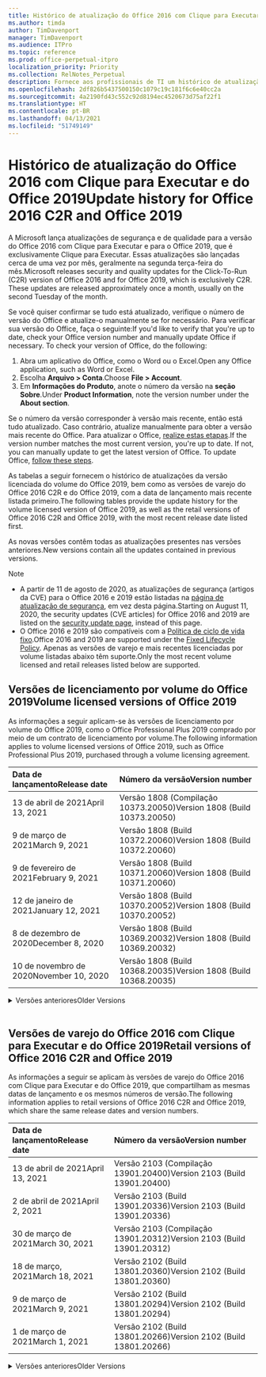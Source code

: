 ```yaml
---
title: Histórico de atualização do Office 2016 com Clique para Executar e do Office 2019
ms.author: timda
author: TimDavenport
manager: TimDavenport
ms.audience: ITPro
ms.topic: reference
ms.prod: office-perpetual-itpro
localization_priority: Priority
ms.collection: RelNotes_Perpetual
description: Fornece aos profissionais de TI um histórico de atualização para versões perpétuas do Office 2016 e 2019 com Clique para Executar
ms.openlocfilehash: 2df826b5437500150c1079c19c181f6c6e40cc2a
ms.sourcegitcommit: 4a2190fd43c552c92d8194ec4520673d75af22f1
ms.translationtype: HT
ms.contentlocale: pt-BR
ms.lasthandoff: 04/13/2021
ms.locfileid: "51749149"
---
```

# <a name="update-history-for-office-2016-c2r-and-office-2019"></a><span data-ttu-id="1e07a-103">Histórico de atualização do Office 2016 com Clique para Executar e do Office 2019</span><span class="sxs-lookup"><span data-stu-id="1e07a-103">Update history for Office 2016 C2R and Office 2019</span></span>

<span data-ttu-id="1e07a-p101">A Microsoft lança atualizações de segurança e de qualidade para a versão do Office 2016 com Clique para Executar e para o Office 2019, que é exclusivamente Clique para Executar. Essas atualizações são lançadas cerca de uma vez por mês, geralmente na segunda terça-feira do mês.</span><span class="sxs-lookup"><span data-stu-id="1e07a-p101">Microsoft releases security and quality updates for the Click-To-Run (C2R) version of Office 2016 and for Office 2019, which is exclusively C2R. These updates are released approximately once a month, usually on the second Tuesday of the month.</span></span>

<span data-ttu-id="1e07a-p102">Se você quiser confirmar se tudo está atualizado, verifique o número de versão do Office e atualize-o manualmente se for necessário. Para verificar sua versão do Office, faça o seguinte:</span><span class="sxs-lookup"><span data-stu-id="1e07a-p102">If you'd like to verify that you're up to date, check your Office version number and manually update Office if necessary. To check your version of Office, do the following:</span></span>

  1.    <span data-ttu-id="1e07a-108">Abra um aplicativo do Office, como o Word ou o Excel.</span><span class="sxs-lookup"><span data-stu-id="1e07a-108">Open any Office application, such as Word or Excel.</span></span>
  2.    <span data-ttu-id="1e07a-109">Escolha **Arquivo > Conta**.</span><span class="sxs-lookup"><span data-stu-id="1e07a-109">Choose **File > Account**.</span></span>
  3.    <span data-ttu-id="1e07a-110">Em **Informações do Produto**, anote o número da versão na **seção Sobre**.</span><span class="sxs-lookup"><span data-stu-id="1e07a-110">Under **Product Information**, note the version number under the **About section**.</span></span>

<span data-ttu-id="1e07a-p103">Se o número da versão corresponder à versão mais recente, então está tudo atualizado. Caso contrário, atualize manualmente para obter a versão mais recente do Office. Para atualizar o Office, [realize estas etapas](https://support.office.com/article/2ab296f3-7f03-43a2-8e50-46de917611c5).</span><span class="sxs-lookup"><span data-stu-id="1e07a-p103">If the version number matches the most current version, you're up to date. If not, you can manually update to get the latest version of Office. To update Office, [follow these steps](https://support.office.com/article/2ab296f3-7f03-43a2-8e50-46de917611c5).</span></span>


<span data-ttu-id="1e07a-114">As tabelas a seguir fornecem o histórico de atualizações da versão licenciada do volume do Office 2019, bem como as versões de varejo do Office 2016 C2R e do Office 2019, com a data de lançamento mais recente listada primeiro.</span><span class="sxs-lookup"><span data-stu-id="1e07a-114">The following tables provide the update history for the volume licensed version of Office 2019, as well as the retail versions of Office 2016 C2R and Office 2019, with the most recent release date listed first.</span></span>

<span data-ttu-id="1e07a-115">As novas versões contêm todas as atualizações presentes nas versões anteriores.</span><span class="sxs-lookup"><span data-stu-id="1e07a-115">New versions contain all the updates contained in previous versions.</span></span>


 > [!NOTE]
> - <span data-ttu-id="1e07a-116">A partir de 11 de agosto de 2020, as atualizações de segurança (artigos da CVE) para o Office 2016 e 2019 estão listadas na [página de atualização de segurança](./microsoft365-apps-security-updates.md), em vez desta página.</span><span class="sxs-lookup"><span data-stu-id="1e07a-116">Starting on August 11, 2020, the security updates (CVE articles) for Office 2016 and 2019 are listed on the [security update page](./microsoft365-apps-security-updates.md), instead of this page.</span></span> 
> - <span data-ttu-id="1e07a-117">O Office 2016 e 2019 são compatíveis com a [Política de ciclo de vida fixo](/lifecycle/policies/fixed).</span><span class="sxs-lookup"><span data-stu-id="1e07a-117">Office 2016 and 2019 are supported under the [Fixed Lifecycle Policy](/lifecycle/policies/fixed).</span></span> <span data-ttu-id="1e07a-118">Apenas as versões de varejo e mais recentes licenciadas por volume listadas abaixo têm suporte.</span><span class="sxs-lookup"><span data-stu-id="1e07a-118">Only the most recent volume licensed and retail releases listed below are supported.</span></span>


## <a name="volume-licensed-versions-of-office-2019"></a><span data-ttu-id="1e07a-119">Versões de licenciamento por volume do Office 2019</span><span class="sxs-lookup"><span data-stu-id="1e07a-119">Volume licensed versions of Office 2019</span></span>
<span data-ttu-id="1e07a-120">As informações a seguir aplicam-se às versões de licenciamento por volume do Office 2019, como o Office Professional Plus 2019 comprado por meio de um contrato de licenciamento por volume.</span><span class="sxs-lookup"><span data-stu-id="1e07a-120">The following information applies to volume licensed versions of Office 2019, such as Office Professional Plus 2019, purchased through a volume licensing agreement.</span></span>

[//]: # (NÃO REMOVA O INÍCIO DA TABELA VL)


|<span data-ttu-id="1e07a-122">**Data de lançamento**</span><span class="sxs-lookup"><span data-stu-id="1e07a-122">**Release date**</span></span>|<span data-ttu-id="1e07a-123">**Número da versão**</span><span class="sxs-lookup"><span data-stu-id="1e07a-123">**Version number**</span></span>|
|:-----|:-----|
|<span data-ttu-id="1e07a-124">13 de abril de 2021</span><span class="sxs-lookup"><span data-stu-id="1e07a-124">April 13, 2021</span></span>|<span data-ttu-id="1e07a-125">Versão 1808 (Compilação 10373.20050)</span><span class="sxs-lookup"><span data-stu-id="1e07a-125">Version 1808 (Build 10373.20050)</span></span>|
|<span data-ttu-id="1e07a-126">9 de março de 2021</span><span class="sxs-lookup"><span data-stu-id="1e07a-126">March 9, 2021</span></span>|<span data-ttu-id="1e07a-127">Versão 1808 (Build 10372.20060)</span><span class="sxs-lookup"><span data-stu-id="1e07a-127">Version 1808 (Build 10372.20060)</span></span>|
|<span data-ttu-id="1e07a-128">9 de fevereiro de 2021</span><span class="sxs-lookup"><span data-stu-id="1e07a-128">February 9, 2021</span></span>|<span data-ttu-id="1e07a-129">Versão 1808 (Build 10371.20060)</span><span class="sxs-lookup"><span data-stu-id="1e07a-129">Version 1808 (Build 10371.20060)</span></span>|
|<span data-ttu-id="1e07a-130">12 de janeiro de 2021</span><span class="sxs-lookup"><span data-stu-id="1e07a-130">January 12, 2021</span></span>|<span data-ttu-id="1e07a-131">Versão 1808 (Build 10370.20052)</span><span class="sxs-lookup"><span data-stu-id="1e07a-131">Version 1808 (Build 10370.20052)</span></span>|
|<span data-ttu-id="1e07a-132">8 de dezembro de 2020</span><span class="sxs-lookup"><span data-stu-id="1e07a-132">December 8, 2020</span></span>|<span data-ttu-id="1e07a-133">Versão 1808 (Build 10369.20032)</span><span class="sxs-lookup"><span data-stu-id="1e07a-133">Version 1808 (Build 10369.20032)</span></span>|
|<span data-ttu-id="1e07a-134">10 de novembro de 2020</span><span class="sxs-lookup"><span data-stu-id="1e07a-134">November 10, 2020</span></span>|<span data-ttu-id="1e07a-135">Versão 1808 (Build 10368.20035)</span><span class="sxs-lookup"><span data-stu-id="1e07a-135">Version 1808 (Build 10368.20035)</span></span>|


[//]: # (NÃO REMOVA O FINAL DA TABELA VL)

<details>
<summary><span data-ttu-id="1e07a-137">Versões anteriores</span><span class="sxs-lookup"><span data-stu-id="1e07a-137">Older Versions</span></span></summary>
 

[//]: # (NÃO REMOVA O INÍCIO DA ANTIGA TABELA VL)


|<span data-ttu-id="1e07a-139">**Data de lançamento**</span><span class="sxs-lookup"><span data-stu-id="1e07a-139">**Release date**</span></span>|<span data-ttu-id="1e07a-140">**Número da versão**</span><span class="sxs-lookup"><span data-stu-id="1e07a-140">**Version number**</span></span>|
|:-----|:-----|
|<span data-ttu-id="1e07a-141">13 de outubro de 2020</span><span class="sxs-lookup"><span data-stu-id="1e07a-141">October 13, 2020</span></span>|<span data-ttu-id="1e07a-142">Versão 1808 (Build 10367.20048)</span><span class="sxs-lookup"><span data-stu-id="1e07a-142">Version 1808 (Build 10367.20048)</span></span>|
|<span data-ttu-id="1e07a-143">8 de setembro de 2020</span><span class="sxs-lookup"><span data-stu-id="1e07a-143">September 8, 2020</span></span>|<span data-ttu-id="1e07a-144">Versão 1808 (build 10366.20016)</span><span class="sxs-lookup"><span data-stu-id="1e07a-144">Version 1808 (Build 10366.20016)</span></span>|
|<span data-ttu-id="1e07a-145">11 de agosto de 2020</span><span class="sxs-lookup"><span data-stu-id="1e07a-145">August 11, 2020</span></span>|<span data-ttu-id="1e07a-146">Versão 1808 (Compilação 10364.20059)</span><span class="sxs-lookup"><span data-stu-id="1e07a-146">Version 1808 (Build 10364.20059)</span></span>|
|<span data-ttu-id="1e07a-147">14 de julho de 2020</span><span class="sxs-lookup"><span data-stu-id="1e07a-147">July 14, 2020</span></span>   |<span data-ttu-id="1e07a-148">Versão 1808 (Build 10363.20015)</span><span class="sxs-lookup"><span data-stu-id="1e07a-148">Version 1808 (Build 10363.20015)</span></span>  |
|<span data-ttu-id="1e07a-149">9 de junho de 2020</span><span class="sxs-lookup"><span data-stu-id="1e07a-149">June 9, 2020</span></span>   |<span data-ttu-id="1e07a-150">Versão 1808 (Compilação 10361.20002)</span><span class="sxs-lookup"><span data-stu-id="1e07a-150">Version 1808 (Build 10361.20002)</span></span>  |
|<span data-ttu-id="1e07a-151">12 de maio de 2020</span><span class="sxs-lookup"><span data-stu-id="1e07a-151">May 12, 2020</span></span>   |<span data-ttu-id="1e07a-152">Versão 1808 (Build 10359.20023)</span><span class="sxs-lookup"><span data-stu-id="1e07a-152">Version 1808 (Build 10359.20023)</span></span>  |
|<span data-ttu-id="1e07a-153">14 de abril de 2020</span><span class="sxs-lookup"><span data-stu-id="1e07a-153">April 14, 2020</span></span>   |<span data-ttu-id="1e07a-154">Versão 1808 (Build 10358.20061)</span><span class="sxs-lookup"><span data-stu-id="1e07a-154">Version 1808 (Build 10358.20061)</span></span>  |
|<span data-ttu-id="1e07a-155">10 de março de 2020</span><span class="sxs-lookup"><span data-stu-id="1e07a-155">March 10, 2020</span></span>   |<span data-ttu-id="1e07a-156">Versão 1808 (Build 10357.20081)</span><span class="sxs-lookup"><span data-stu-id="1e07a-156">Version 1808 (Build 10357.20081)</span></span>  |
|<span data-ttu-id="1e07a-157">11 de fevereiro de 2020</span><span class="sxs-lookup"><span data-stu-id="1e07a-157">February 11, 2020</span></span>   |<span data-ttu-id="1e07a-158">Versão 1808 (Build 10356.20006)</span><span class="sxs-lookup"><span data-stu-id="1e07a-158">Version 1808 (Build 10356.20006)</span></span>  |


[//]: # (NÃO REMOVA O FINAL DA ANTIGA TABELA VL)

</details>


<br/>

## <a name="retail-versions-of-office-2016-c2r-and-office-2019"></a><span data-ttu-id="1e07a-160">Versões de varejo do Office 2016 com Clique para Executar e do Office 2019</span><span class="sxs-lookup"><span data-stu-id="1e07a-160">Retail versions of Office 2016 C2R and Office 2019</span></span>
<span data-ttu-id="1e07a-161">As informações a seguir se aplicam às versões de varejo do Office 2016 com Clique para Executar e do Office 2019, que compartilham as mesmas datas de lançamento e os mesmos números de versão.</span><span class="sxs-lookup"><span data-stu-id="1e07a-161">The following information applies to retail versions of Office 2016 C2R and Office 2019, which share the same release dates and version numbers.</span></span>

[//]: # (NÃO REMOVA O INÍCIO DA TABELA DE VAREJO)


|<span data-ttu-id="1e07a-163">**Data de lançamento**</span><span class="sxs-lookup"><span data-stu-id="1e07a-163">**Release date**</span></span>|<span data-ttu-id="1e07a-164">**Número da versão**</span><span class="sxs-lookup"><span data-stu-id="1e07a-164">**Version number**</span></span>|
|:-----|:-----|
|<span data-ttu-id="1e07a-165">13 de abril de 2021</span><span class="sxs-lookup"><span data-stu-id="1e07a-165">April 13, 2021</span></span>|<span data-ttu-id="1e07a-166">Versão 2103 (Compilação 13901.20400)</span><span class="sxs-lookup"><span data-stu-id="1e07a-166">Version 2103 (Build 13901.20400)</span></span>|
|<span data-ttu-id="1e07a-167">2 de abril de 2021</span><span class="sxs-lookup"><span data-stu-id="1e07a-167">April 2, 2021</span></span>|<span data-ttu-id="1e07a-168">Versão 2103 (Build 13901.20336)</span><span class="sxs-lookup"><span data-stu-id="1e07a-168">Version 2103 (Build 13901.20336)</span></span>|
|<span data-ttu-id="1e07a-169">30 de março de 2021</span><span class="sxs-lookup"><span data-stu-id="1e07a-169">March 30, 2021</span></span>|<span data-ttu-id="1e07a-170">Versão 2103 (Compilação 13901.20312)</span><span class="sxs-lookup"><span data-stu-id="1e07a-170">Version 2103 (Build 13901.20312)</span></span>|
|<span data-ttu-id="1e07a-171">18 de março, 2021</span><span class="sxs-lookup"><span data-stu-id="1e07a-171">March 18, 2021</span></span>|<span data-ttu-id="1e07a-172">Versão 2102 (Build 13801.20360)</span><span class="sxs-lookup"><span data-stu-id="1e07a-172">Version 2102 (Build 13801.20360)</span></span>|
|<span data-ttu-id="1e07a-173">9 de março de 2021</span><span class="sxs-lookup"><span data-stu-id="1e07a-173">March 9, 2021</span></span>|<span data-ttu-id="1e07a-174">Versão 2102 (Build 13801.20294)</span><span class="sxs-lookup"><span data-stu-id="1e07a-174">Version 2102 (Build 13801.20294)</span></span>|
|<span data-ttu-id="1e07a-175">1 de março de 2021</span><span class="sxs-lookup"><span data-stu-id="1e07a-175">March 1, 2021</span></span>|<span data-ttu-id="1e07a-176">Versão 2102 (Build 13801.20266)</span><span class="sxs-lookup"><span data-stu-id="1e07a-176">Version 2102 (Build 13801.20266)</span></span>|


[//]: # (NÃO REMOVA O FINAL DA TABELA DE VAREJO)

<details>
<summary><span data-ttu-id="1e07a-178">Versões anteriores</span><span class="sxs-lookup"><span data-stu-id="1e07a-178">Older Versions</span></span></summary>
 

[//]: # (NÃO REMOVA O INÍCIO DA ANTIGA TABELA DE VAREJO)


|<span data-ttu-id="1e07a-180">**Data de lançamento**</span><span class="sxs-lookup"><span data-stu-id="1e07a-180">**Release date**</span></span>|<span data-ttu-id="1e07a-181">**Número da versão**</span><span class="sxs-lookup"><span data-stu-id="1e07a-181">**Version number**</span></span>|
|:-----|:-----|
|<span data-ttu-id="1e07a-182">16 de fevereiro de 2021</span><span class="sxs-lookup"><span data-stu-id="1e07a-182">February 16, 2021</span></span>|<span data-ttu-id="1e07a-183">Versão 2101 (Compilação 13628.20448)</span><span class="sxs-lookup"><span data-stu-id="1e07a-183">Version 2101 (Build 13628.20448)</span></span>|
|<span data-ttu-id="1e07a-184">9 de fevereiro de 2021</span><span class="sxs-lookup"><span data-stu-id="1e07a-184">February 9, 2021</span></span>|<span data-ttu-id="1e07a-185">Versão 2101 (Build 13628.20380)</span><span class="sxs-lookup"><span data-stu-id="1e07a-185">Version 2101 (Build 13628.20380)</span></span>|
|<span data-ttu-id="1e07a-186">26 de janeiro de 2021</span><span class="sxs-lookup"><span data-stu-id="1e07a-186">January 26, 2021</span></span>|<span data-ttu-id="1e07a-187">Versão 2101 (Build 13628.20274)</span><span class="sxs-lookup"><span data-stu-id="1e07a-187">Version 2101 (Build 13628.20274)</span></span>|
|<span data-ttu-id="1e07a-188">21 de janeiro de 2021</span><span class="sxs-lookup"><span data-stu-id="1e07a-188">January 21, 2021</span></span>|<span data-ttu-id="1e07a-189">Versão 2012 (Compilação 13530.20440)</span><span class="sxs-lookup"><span data-stu-id="1e07a-189">Version 2012 (Build 13530.20440)</span></span>|
|<span data-ttu-id="1e07a-190">12 de janeiro de 2021</span><span class="sxs-lookup"><span data-stu-id="1e07a-190">January 12, 2021</span></span>|<span data-ttu-id="1e07a-191">Versão 2012 (Build 13530.20376)</span><span class="sxs-lookup"><span data-stu-id="1e07a-191">Version 2012 (Build 13530.20376)</span></span>|
|<span data-ttu-id="1e07a-192">5 de janeiro de 2021</span><span class="sxs-lookup"><span data-stu-id="1e07a-192">January 5, 2021</span></span>|<span data-ttu-id="1e07a-193">Versão 2012 (Compilação 13530.20316)</span><span class="sxs-lookup"><span data-stu-id="1e07a-193">Version 2012 (Build 13530.20316)</span></span>|
|<span data-ttu-id="1e07a-194">21 de dezembro de 2020</span><span class="sxs-lookup"><span data-stu-id="1e07a-194">December 21, 2020</span></span>|<span data-ttu-id="1e07a-195">Version 2011 (Compilação 13426.20404)</span><span class="sxs-lookup"><span data-stu-id="1e07a-195">Version 2011 (Build 13426.20404)</span></span>|
|<span data-ttu-id="1e07a-196">8 de dezembro de 2020</span><span class="sxs-lookup"><span data-stu-id="1e07a-196">December 8, 2020</span></span>|<span data-ttu-id="1e07a-197">Versão 2011 (Build 13426.20332)</span><span class="sxs-lookup"><span data-stu-id="1e07a-197">Version 2011 (Build 13426.20332)</span></span>|
|<span data-ttu-id="1e07a-198">2 de dezembro de 2020</span><span class="sxs-lookup"><span data-stu-id="1e07a-198">December 2, 2020</span></span>|<span data-ttu-id="1e07a-199">Versão 2011 (Build 13426.20308)</span><span class="sxs-lookup"><span data-stu-id="1e07a-199">Version 2011 (Build 13426.20308)</span></span>|
|<span data-ttu-id="1e07a-200">30 de novembro de 2020</span><span class="sxs-lookup"><span data-stu-id="1e07a-200">November 30, 2020</span></span>|<span data-ttu-id="1e07a-201">Versão 2011 (Build 13426.20294)</span><span class="sxs-lookup"><span data-stu-id="1e07a-201">Version 2011 (Build 13426.20294)</span></span>|
|<span data-ttu-id="1e07a-202">23 de novembro de 2020</span><span class="sxs-lookup"><span data-stu-id="1e07a-202">November 23, 2020</span></span>|<span data-ttu-id="1e07a-203">Versão 2011 (Build 13426.20274)</span><span class="sxs-lookup"><span data-stu-id="1e07a-203">Version 2011 (Build 13426.20274)</span></span>|
|<span data-ttu-id="1e07a-204">17 de novembro de 2020</span><span class="sxs-lookup"><span data-stu-id="1e07a-204">November 17, 2020</span></span>|<span data-ttu-id="1e07a-205">Versão 2010 (Build 13328.20408)</span><span class="sxs-lookup"><span data-stu-id="1e07a-205">Version 2010 (Build 13328.20408)</span></span>|
|<span data-ttu-id="1e07a-206">10 de novembro de 2020</span><span class="sxs-lookup"><span data-stu-id="1e07a-206">November 10, 2020</span></span>|<span data-ttu-id="1e07a-207">Versão 2010 (Build 13328.20356)</span><span class="sxs-lookup"><span data-stu-id="1e07a-207">Version 2010 (Build 13328.20356)</span></span>|
|<span data-ttu-id="1e07a-208">27 de outubro de 2020</span><span class="sxs-lookup"><span data-stu-id="1e07a-208">October 27, 2020</span></span>|<span data-ttu-id="1e07a-209">Versão 2010 (Compilação 13328.20292)</span><span class="sxs-lookup"><span data-stu-id="1e07a-209">Version 2010 (Build 13328.20292)</span></span>|
|<span data-ttu-id="1e07a-210">21 de outubro de 2020</span><span class="sxs-lookup"><span data-stu-id="1e07a-210">October 21, 2020</span></span>|<span data-ttu-id="1e07a-211">Versão 2009 (Compilação 13231.20418)</span><span class="sxs-lookup"><span data-stu-id="1e07a-211">Version 2009 (Build 13231.20418)</span></span>|
|<span data-ttu-id="1e07a-212">13 de outubro de 2020</span><span class="sxs-lookup"><span data-stu-id="1e07a-212">October 13, 2020</span></span>|<span data-ttu-id="1e07a-213">Versão 2009 (Build 13231.20390)</span><span class="sxs-lookup"><span data-stu-id="1e07a-213">Version 2009 (Build 13231.20390)</span></span>|
|<span data-ttu-id="1e07a-214">8 de outubro de 2020</span><span class="sxs-lookup"><span data-stu-id="1e07a-214">October 8, 2020</span></span>|<span data-ttu-id="1e07a-215">Versão 2009 (Build 13231.20368)</span><span class="sxs-lookup"><span data-stu-id="1e07a-215">Version 2009 (Build 13231.20368)</span></span>|
|<span data-ttu-id="1e07a-216">28 de setembro de 2020</span><span class="sxs-lookup"><span data-stu-id="1e07a-216">September 28, 2020</span></span>|<span data-ttu-id="1e07a-217">Versão 2009 (Build 13231.20262)</span><span class="sxs-lookup"><span data-stu-id="1e07a-217">Version 2009 (Build 13231.20262)</span></span>|
|<span data-ttu-id="1e07a-218">22 de setembro de 2020</span><span class="sxs-lookup"><span data-stu-id="1e07a-218">September 22, 2020</span></span>|<span data-ttu-id="1e07a-219">Versão 2008 (Build 13127.20508)</span><span class="sxs-lookup"><span data-stu-id="1e07a-219">Version 2008 (Build 13127.20508)</span></span>|
|<span data-ttu-id="1e07a-220">9 de setembro de 2020</span><span class="sxs-lookup"><span data-stu-id="1e07a-220">September 9, 2020</span></span>|<span data-ttu-id="1e07a-221">Versão 2008 (Build 13127.20408)</span><span class="sxs-lookup"><span data-stu-id="1e07a-221">Version 2008 (Build 13127.20408)</span></span>|
|<span data-ttu-id="1e07a-222">31 de agosto de 2020</span><span class="sxs-lookup"><span data-stu-id="1e07a-222">August 31, 2020</span></span>|<span data-ttu-id="1e07a-223">Versão 2008 (Compilação 13127.20296)</span><span class="sxs-lookup"><span data-stu-id="1e07a-223">Version 2008 (Build 13127.20296)</span></span>|
|<span data-ttu-id="1e07a-224">25 de agosto de 2020</span><span class="sxs-lookup"><span data-stu-id="1e07a-224">August 25, 2020</span></span>|<span data-ttu-id="1e07a-225">Versão 2007 (Compilação 13029.20460)</span><span class="sxs-lookup"><span data-stu-id="1e07a-225">Version 2007 (Build 13029.20460)</span></span>|
|<span data-ttu-id="1e07a-226">11 de agosto de 2020</span><span class="sxs-lookup"><span data-stu-id="1e07a-226">August 11, 2020</span></span>|<span data-ttu-id="1e07a-227">Versão 2007 (Compilação 13029.20344)</span><span class="sxs-lookup"><span data-stu-id="1e07a-227">Version 2007 (Build 13029.20344)</span></span>|
|<span data-ttu-id="1e07a-228">30 de julho de 2020</span><span class="sxs-lookup"><span data-stu-id="1e07a-228">July 30, 2020</span></span>|<span data-ttu-id="1e07a-229">Versão 2007 (Build 13029.20308)</span><span class="sxs-lookup"><span data-stu-id="1e07a-229">Version 2007 (Build 13029.20308)</span></span>  |
|<span data-ttu-id="1e07a-230">28 de julho de 2020</span><span class="sxs-lookup"><span data-stu-id="1e07a-230">July 28, 2020</span></span>|<span data-ttu-id="1e07a-231">Versão 2006 (Build 13001.20498)</span><span class="sxs-lookup"><span data-stu-id="1e07a-231">Version 2006 (Build 13001.20498)</span></span>  |
|<span data-ttu-id="1e07a-232">14 de julho de 2020</span><span class="sxs-lookup"><span data-stu-id="1e07a-232">July 14, 2020</span></span>|<span data-ttu-id="1e07a-233">Versão 2006 (Build 13001.20384)</span><span class="sxs-lookup"><span data-stu-id="1e07a-233">Version 2006 (Build 13001.20384)</span></span>  |
|<span data-ttu-id="1e07a-234">30 de junho de 2020</span><span class="sxs-lookup"><span data-stu-id="1e07a-234">June 30, 2020</span></span>|<span data-ttu-id="1e07a-235">Versão 2006 (Compilação 13001.20266)</span><span class="sxs-lookup"><span data-stu-id="1e07a-235">Version 2006 (Build 13001.20266)</span></span>  |
|<span data-ttu-id="1e07a-236">24 de junho de 2020</span><span class="sxs-lookup"><span data-stu-id="1e07a-236">June 24, 2020</span></span>|<span data-ttu-id="1e07a-237">Versão 2005 (Compilação 12827.20470)</span><span class="sxs-lookup"><span data-stu-id="1e07a-237">Version 2005 (Build 12827.20470)</span></span>  |
|<span data-ttu-id="1e07a-238">9 de junho de 2020</span><span class="sxs-lookup"><span data-stu-id="1e07a-238">June 9, 2020</span></span>|<span data-ttu-id="1e07a-239">Versão 2005 (Compilação 12827.20336)</span><span class="sxs-lookup"><span data-stu-id="1e07a-239">Version 2005 (Build 12827.20336)</span></span>  |
|<span data-ttu-id="1e07a-240">2 de junho de 2020</span><span class="sxs-lookup"><span data-stu-id="1e07a-240">June 2, 2020</span></span>|<span data-ttu-id="1e07a-241">Versão 2005 (Compilação 12827.20268)</span><span class="sxs-lookup"><span data-stu-id="1e07a-241">Version 2005 (Build 12827.20268)</span></span>  |
|<span data-ttu-id="1e07a-242">21 de maio de 2020</span><span class="sxs-lookup"><span data-stu-id="1e07a-242">May 21, 2020</span></span>|<span data-ttu-id="1e07a-243">Versão 2004 (Compilação 12730.20352)</span><span class="sxs-lookup"><span data-stu-id="1e07a-243">Version 2004 (Build 12730.20352)</span></span>  |
|<span data-ttu-id="1e07a-244">12 de maio de 2020</span><span class="sxs-lookup"><span data-stu-id="1e07a-244">May 12, 2020</span></span>|<span data-ttu-id="1e07a-245">Versão 2004 (Build 12730.20270)</span><span class="sxs-lookup"><span data-stu-id="1e07a-245">Version 2004 (Build 12730.20270)</span></span>  |
|<span data-ttu-id="1e07a-246">04 de maio de 2020</span><span class="sxs-lookup"><span data-stu-id="1e07a-246">May 4, 2020</span></span>|<span data-ttu-id="1e07a-247">Versão 2004 (Build 12730.20250)</span><span class="sxs-lookup"><span data-stu-id="1e07a-247">Version 2004 (Build 12730.20250)</span></span>  |
|<span data-ttu-id="1e07a-248">29 de abril de 2020</span><span class="sxs-lookup"><span data-stu-id="1e07a-248">April 29, 2020</span></span>|<span data-ttu-id="1e07a-249">Versão 2004 (Build 12730.20236)</span><span class="sxs-lookup"><span data-stu-id="1e07a-249">Version 2004 (Build 12730.20236)</span></span>  |
|<span data-ttu-id="1e07a-250">15 de abril de 2020</span><span class="sxs-lookup"><span data-stu-id="1e07a-250">April 15, 2020</span></span>|<span data-ttu-id="1e07a-251">Versão 2003 (Build 12624.20466)</span><span class="sxs-lookup"><span data-stu-id="1e07a-251">Version 2003 (Build 12624.20466)</span></span>  |
|<span data-ttu-id="1e07a-252">14 de abril de 2020</span><span class="sxs-lookup"><span data-stu-id="1e07a-252">April 14, 2020</span></span>|<span data-ttu-id="1e07a-253">Versão 2003 (Build 12624.20442)</span><span class="sxs-lookup"><span data-stu-id="1e07a-253">Version 2003 (Build 12624.20442)</span></span>  |
|<span data-ttu-id="1e07a-254">31 de março de 2020</span><span class="sxs-lookup"><span data-stu-id="1e07a-254">March 31, 2020</span></span>|<span data-ttu-id="1e07a-255">Versão 2003 (Build 12624.20382)</span><span class="sxs-lookup"><span data-stu-id="1e07a-255">Version 2003 (Build 12624.20382)</span></span>  |
|<span data-ttu-id="1e07a-256">25 de março de 2020</span><span class="sxs-lookup"><span data-stu-id="1e07a-256">March 25, 2020</span></span>|<span data-ttu-id="1e07a-257">Versão 2003 (Build 12624.20320)</span><span class="sxs-lookup"><span data-stu-id="1e07a-257">Version 2003 (Build 12624.20320)</span></span>  |
|<span data-ttu-id="1e07a-258">10 de março de 2020</span><span class="sxs-lookup"><span data-stu-id="1e07a-258">March 10, 2020</span></span>|<span data-ttu-id="1e07a-259">Versão 2002 (Build 12527.20278)</span><span class="sxs-lookup"><span data-stu-id="1e07a-259">Version 2002 (Build 12527.20278)</span></span>  |
|<span data-ttu-id="1e07a-260">1º de março de 2020</span><span class="sxs-lookup"><span data-stu-id="1e07a-260">March 1, 2020</span></span>   |<span data-ttu-id="1e07a-261">Versão 2002 (Build 12527.20242)</span><span class="sxs-lookup"><span data-stu-id="1e07a-261">Version 2002 (Build 12527.20242)</span></span>  |


[//]: # (NÃO REMOVA O FINAL DA ANTIGA TABELA DE VAREJO)


</details>